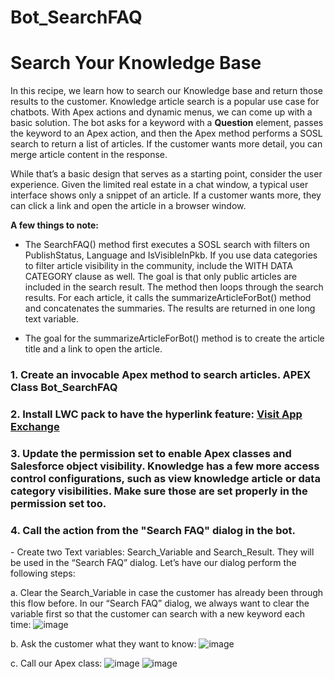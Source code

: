 # Bot_SearchFAQ
<h1>Search Your Knowledge Base</h1>

In this recipe, we learn how to search our Knowledge base and return those results to the customer.
Knowledge article search is a popular use case for chatbots. With Apex actions and dynamic menus, we can come up with a basic solution.
The bot asks for a keyword with a <b>Question</b> element, passes the keyword to an Apex action, and then the Apex method performs a SOSL search to return a list of articles. 
If the customer wants more detail, you can merge article content in the response.

While that’s a basic design that serves as a starting point, consider the user experience.
Given the limited real estate in a chat window, a typical user interface shows only a snippet of an article. If a customer wants more, they can click a link and open the article in a browser window. 

<b>A few things to note:</b>

- The SearchFAQ() method first executes a SOSL search with filters on PublishStatus, Language and IsVisibleInPkb. If you use data categories to filter article visibility in the community, include the WITH DATA CATEGORY clause as well. The goal is that only public articles are included in the search result. The method then loops through the search results. For each article, it calls the summarizeArticleForBot() method and concatenates the summaries. The results are returned in one long text variable.

- The goal for the summarizeArticleForBot() method is to create the article title and a link to open the article.

<h3>1. Create an invocable Apex method to search articles. APEX Class Bot_SearchFAQ </h3>
<h3>2. Install LWC pack to have the hyperlink feature: <a href="https://appexchange.salesforce.com/listingDetail?listingId=a0N3A00000FoirpUAB&tab=e">Visit App Exchange</a></h3>
<h3>3. Update the permission set to enable Apex classes and Salesforce object visibility.
Knowledge has a few more access control configurations, such as view knowledge article or data category visibilities. Make sure those are set properly in the permission set too.</h3>
<h3>4. Call the action from the "Search FAQ" dialog in the bot.</h3>
- Create two Text variables: Search_Variable and Search_Result. They will be used in the “Search FAQ” dialog. Let’s have our dialog perform the following steps:

a. Clear the Search_Variable in case the customer has already been through this flow before.
In our “Search FAQ” dialog, we always want to clear the variable first so that the customer can search with a new keyword each time:
![image](https://user-images.githubusercontent.com/37139091/217370739-89391509-6bed-4630-a402-d3bbdbca4201.png)

b. Ask the customer what they want to know:
![image](https://user-images.githubusercontent.com/37139091/217371186-c9b9c8aa-2145-433e-9d39-dd28d4a2cdeb.png)

c. Call our Apex class: 
![image](https://user-images.githubusercontent.com/37139091/217371571-a83608c7-61be-4f45-a47d-377cecdb568b.png)
![image](https://user-images.githubusercontent.com/37139091/217371725-18cd04e7-a15e-4abc-83d3-440924e44ca1.png)






